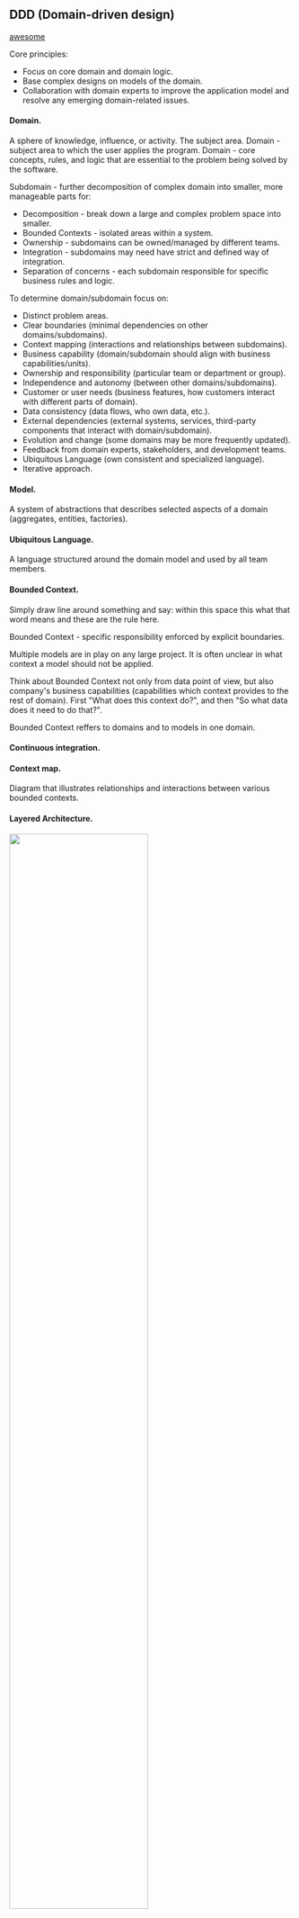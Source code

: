 DDD (Domain-driven design)
-

[awesome](https://github.com/heynickc/awesome-ddd)

Core principles:
* Focus on core domain and domain logic.
* Base complex designs on models of the domain.
* Collaboration with domain experts to improve the application model and resolve any emerging domain-related issues.

#### Domain.

A sphere of knowledge, influence, or activity. The subject area.
Domain - subject area to which the user applies the program.
Domain - core concepts, rules, and logic that are essential to the problem being solved by the software.

Subdomain - further decomposition of complex domain into smaller, more manageable parts for:
* Decomposition -  break down a large and complex problem space into smaller.
* Bounded Contexts - isolated areas within a system.
* Ownership - subdomains can be owned/managed by different teams.
* Integration - subdomains may need have strict and defined way of integration.
* Separation of concerns - each subdomain responsible for specific business rules and logic.

To determine domain/subdomain focus on:
* Distinct problem areas.
* Clear boundaries (minimal dependencies on other domains/subdomains).
* Context mapping (interactions and relationships between subdomains).
* Business capability (domain/subdomain should align with business capabilities/units).
* Ownership and responsibility (particular team or department or group).
* Independence and autonomy (between other domains/subdomains).
* Customer or user needs (business features, how customers interact with different parts of domain).
* Data consistency (data flows, who own data, etc.).
* External dependencies (external systems, services, third-party components that interact with domain/subdomain).
* Evolution and change (some domains may be more frequently updated).
* Feedback from domain experts, stakeholders, and development teams.
* Ubiquitous Language (own consistent and specialized language).
* Iterative approach.

#### Model.

A system of abstractions that describes selected aspects of a domain
(aggregates, entities, factories).

#### Ubiquitous Language.

A language structured around the domain model
and used by all team members.

#### Bounded Context.

Simply draw line around something and say:
within this space this what that word means and these are the rule here.

Bounded Context - specific responsibility enforced by explicit boundaries.

Multiple models are in play on any large project.
It is often unclear in what context a model should not be applied.

Think about Bounded Context not only from data point of view,
but also company's business capabilities (capabilities which context provides to the rest of domain).
First "What does this context do?", and then "So what data does it need to do that?".

Bounded Context reffers to domains and to models in one domain.

#### Continuous integration.

#### Context map.

Diagram that illustrates relationships and interactions between various bounded contexts.

#### Layered Architecture.

<img src="https://gist.github.com/cn007b/384d6938ebef985347b29c15476b55c5/raw/95e80250d0c5968b3d541c8d1f81be8876a721c6/ddd.LayeredArchitecture.png" width="70%" />

* User Interface - Responsible for presenting information to the user and
interpreting user commands.

* Application - This is a thin layer which coordinates the application activity.
It does not contain business logic.
It does not hold the state of the business objects,
but it can hold the state of an application task progress.
(Used by external consumers to talk to your system).
(Application services should generally **represent all possible use cases**).
(It can check whether a domain object exists or not and throw exceptions accordingly).

* Domain - This layer contains information about the domain.
This is the **heart of the business software**.
The state of business objects is held here.
Persistence of the business objects and possibly their state is delegated to
the infrastructure layer.

* Infrastructure - This layer acts as a supporting library for all the other layers.
It provides communication between layers,
implements persistence for business objects, contains
supporting libraries for the user interface layer, etc.
(Order is a domain concept, whereas Table and Column and so on are infrastructure concerns).
(Here we put all the **implementations of the interfaces defined in the domain layer**).

Example:
````
src/Domain/Model/ParticularModel/ParticularModel.php - Doctrine entity.
src/Domain/Model/ParticularModel/DTO/ParticularModel.php.
src/Domain/Model/ParticularModel/Service/Command/CreateParticularModel.php - (CQRS) Call persister commands.
src/Domain/Model/ParticularModel/Service/Query/CreateParticularModel.php - (CQRS) Call persister commands.
src/Infrastructure/Command/ParticularModel/PersisterDoctrine.php - Doctrine EM Wrapper.
src/Infrastructure/DataProvider/
````

#### Entities.

An object that is not defined by its attributes,
but rather by a thread of continuity and its identity.
Is a category of objects which seem to have an identity.

#### Value Objects (VO).

An object that contains attributes but has no conceptual identity.
VOs must be placed in application layer
because only this layer aware how to interact with domain layer from the outside world.
VO must be immutable.

#### Modules.

For a large and complex application, the model tends to grow
bigger and bigger. The model reaches a point where it is hard to
talk about as a whole, and understanding the relationships and
interactions between different parts becomes difficult. For that
reason, it is necessary to organize the model into modules.
Modules are used as a method of organizing related concepts
and tasks in order to reduce complexity.

Each module must have src directory.
This folder contains all the code necessary for this bounded context to work:
domain code and infrastructure code.

Something like:
````
├──composer.json
├──composer.lock
├──src
│  └── BuyIt
│      ├── Billing
│      │   ├── Domain
│      │   │   ├── Model
│      │   │   │   ├ Bill (contains: factory + model|entity + events + interface for repository & cqrs)
│      │   │   │   ├ Order
│      │   │   │   └ Waybill
│      │   │   └── Service
│      │   └── Infrastructure
│      │       ├── Logging
│      │       ├── Messaging
│      │       ├── FullTextSearching
│      │       │   └── Elastica
│      │       └── Persistence
│      │           ├── Doctrine
│      │           ├── SQL
│      │           └── InMemory
│      ├── Catalog
│      ├── Common
│      └── Identity
└── tests
````

#### Aggregates.

A collection of objects that are bound together by a root entity.
A model can contain a large number of domain objects.
No matter how much consideration we put in the design, it happens
that many objects are associated with one another, creating a
complex net of relationships.
There are several types of associations (one-to-one, many-to-many...).

A DDD aggregate is a cluster of domain objects
that can be treated as a single unit.

Car it is aggregate for: wheels, engine, spark and fuel, etc.

#### Domain Event.

A domain object that defines an event (something that happens, when X happens to Y).

* Modeling a Domain Event is like writing a news article.
* Publishing a Domain Event is like printing the article on the paper.
* Spreading a Domain Event is like sending the newspaper so everyone can read the article.

#### DBAL - Database Abstraction Layer.

Active Record ORMs not good for DDD, because:
* Active Record pattern assumes a one-to-one relation between an entity and a database table.
And in a rich domain model sometimes entities are constructed with information
that may come from different data sources.
* Advanced things like collections or inheritance are tricky to implement.
* Possible persistence leakage into the domain model
by coupling the domain model with the ORM.

ORM Doctrine is an implementation of the Data Mapper pattern.

Doctrine annotations is bad for DDD, because:
* Domain concerns are mixed with infrastructure concerns.
* If the entity were required to be persisted using another entity
manager and with a different mapping metadata, it would not be possible.

So better use XML mapping files.

#### Factory.

Methods for creating domain objects
should be delegated to a specialized Factory.

#### CQRS.

Command Query Responsibility Segregation.

#### Service.

When an operation does not conceptually belong to any object.
An object does not have an internal state, and its purpose is to simply provide
functionality for the domain.
We should not create a Service for every operation needed.
But when such an operation stands out as an important concept in the domain,
a Service should be created for it.

There are three characteristics of a Service:
1. The operation performed by the Service refers to a domain
concept which does not naturally belong to an Entity or Value Object.
2. The operation performed refers to other objects in the domain.
3. The operation is stateless.

There are typically three different types of service:
* Application (middleware between the outside world and the domain logic).
* Domain (domain services are stateless).
* Infrastructure (sending emails, logging meaningful data etc).

In DDD, transactions are handled at the Application layer (for example TransactionalApplicationService).

Domain Services are used to describe things into the domain,
operations that don’t belong to entities nor value objects.
(Cross-aggregate behavor, repositories, external services).

#### DTO - Data transfer object.

Communication between the delivery mechanism
and the domain is carried by data structures called DTO.

DTO is something like request/response VO for domain.
DTO does not have any behavior except for storage and retrieval of its own data.
DTOs are simple objects that should not contain any business logic.

Interface to DTO must be placed in domain layer.
Particular DTO implementation (mysql, mongo, etc) must be placed in infrastructure layer
because it contains specific stuff (related to rows in mysql, how to get data, how to transform, etc).

DTO it's just data container which used **to transport data between different layers**.

#### Repositories.

Methods for retrieving domain objects
should delegate to a specialized Repository object
such that alternative storage implementations may be easily interchanged.

Repositories are not DAOs.

#### DAO - Data access object.

Typically a DAO would contain CRUD methods for a particular domain object.
DAOs must be placed in domain layer.

## Real problems.

* Configs and DI (especially DI) must be placed outside any layer (user-interface, application, domain, infrastructure)
  because they are not part of any layer.

* Exceptions must be present in each layer,
  with purpose to describe particular problems of certain layer.

Domain event publisher, and technical stuff (publisher-subscriber or bus patterns internal implementations)?
Switch from one php framework to another?
Switch from one front-end framework to another? ~~And server-side rendering?~~

Confusion:
* VO, DTO - own meaning in Java world.
* Entity - own meaning in symfony world.

